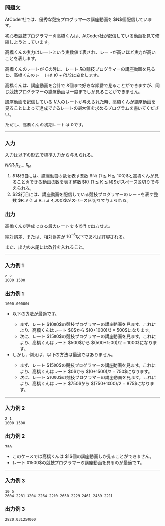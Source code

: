 
<div>

<div>

### **問題文**

<section>
AtCoder社では、優秀な競技プログラマーの講座動画を $N$個配信しています。

初心者競技プログラマーの高橋くんは、AtCoder社が配信している動画を見て修練しようとしています。

高橋くんの実力はレートという実数値で表され、レートが高いほど実力が高いことを表します。



高橋くんのレートが $C$の時に、レート $R$の競技プログラマーの講座動画を見ると、高橋くんのレートは $(C+R)/2$に変化します。

高橋くんは、講座動画を合計で $K$個まで好きな順番で見ることができますが、同じ競技プログラマーの講座動画は一度までしか見ることができません。

講座動画を配信している $N$人のレートが与えられた時、高橋くんが講座動画を見ることによって達成できるレートの最大値を求めるプログラムを書いてください。

ただし、高橋くんの初期レートは $0$です。


</section>

</div>

---

<div>

### **入力**

<section>
入力は以下の形式で標準入力から与えられる。

<div>

$N$$K$$R_1$$R_2$... $R_N$
</div>

<ol>

<li>
$1$行目には、講座動画の数を表す整数 $N\ (1 ≦ N ≦ 100)$と高橋くんが見ることのできる動画の数を表す整数 $K\ (1 ≦ K ≦ N)$がスペース区切りで与えられる。
</li>

<li>
$2$行目には、講座動画を配信している競技プログラマーのレートを表す整数 $R_i\ (1 ≦ R_i ≦ 4,000)$がスペース区切りで与えられる。
</li>

</ol>

</section>

</div>

<div>

### **出力**

<section>
高橋くんが達成できる最大レートを $1$行で出力せよ。

絶対誤差、または、相対誤差が $10^{-6}$以下であれば許容される。

また、出力の末尾には改行を入れること。

</section>

</div>

---

<div>

### **入力例 1**

<section>

```
2 2
1000 1500
```

</section>

</div>

<div>

### **出力例 1**

<section>

```
1000.000000
```

<ul>

<li>
以下の方法が最適です。
</li>

<ul>

<li>
まず、レート $1000$の競技プログラマーの講座動画を見ます。これにより、高橋くんはレート $0$から $(0+1000)/2 = 500$になります。
</li>

<li>
次に、レート $1500$の競技プログラマーの講座動画を見ます。これにより、高橋くんはレート $500$から $(500+1500)/2 = 1000$になります。
</li>

</ul>

<li>
しかし、例えば、以下の方法は最適ではありません。
</li>

<ul>

<li>
まず、レート $1500$の競技プログラマーの講座動画を見ます。これにより、高橋くんはレート $0$から $(0+1500)/2 = 750$になります。
</li>

<li>
次に、レート $1000$の競技プログラマーの講座動画を見ます。これにより、高橋くんはレート $750$から $(750+1000)/2 = 875$になります。
</li>

</ul>

</ul>

</section>

</div>

---

<div>

### **入力例 2**

<section>

```
2 1
1000 1500
```

</section>

</div>

<div>

### **出力例 2**

<section>

```
750
```

<ul>

<li>
このケースでは高橋くんは $1$個の講座動画しか見ることができません。
</li>

<li>
レート $1500$の競技プログラマーの講座動画を見るのが最適です。
</li>

</ul>

</section>

</div>

---

<div>

### **入力例 3**

<section>

```
10 5
2604 2281 3204 2264 2200 2650 2229 2461 2439 2211
```

</section>

</div>

<div>

### **出力例 3**

<section>

```
2820.031250000
```

</section>

</div>

</div>
